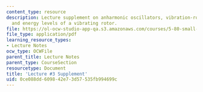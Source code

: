 ```yaml
---
content_type: resource
description: Lecture supplement on anharmonic oscillators, vibration-rotation interaction,
  and energy levels of a vibrating rotor.
file: https://ol-ocw-studio-app-qa.s3.amazonaws.com/courses/5-80-small-molecule-spectroscopy-and-dynamics-fall-2008/0ce088dd609842e73d57535fb994699c_03s_anoscvibrot.pdf
file_type: application/pdf
learning_resource_types:
- Lecture Notes
ocw_type: OCWFile
parent_title: Lecture Notes
parent_type: CourseSection
resourcetype: Document
title: 'Lecture #3 Supplement'
uid: 0ce088dd-6098-42e7-3d57-535fb994699c
---
```

